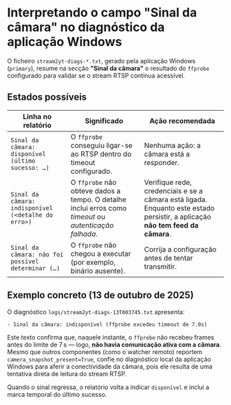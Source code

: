 # Interpretando o campo "Sinal da câmara" no diagnóstico da aplicação Windows

O ficheiro `stream2yt-diags-*.txt`, gerado pela aplicação Windows (`primary`),
resume na secção **"Sinal da câmara"** o resultado do `ffprobe` configurado
para validar se o stream RTSP continua acessível.

## Estados possíveis

| Linha no relatório | Significado | Ação recomendada |
| --- | --- | --- |
| `Sinal da câmara: disponível (último sucesso: …)` | O `ffprobe` conseguiu ligar-se ao RTSP dentro do timeout configurado. | Nenhuma ação: a câmara está a responder. |
| `Sinal da câmara: indisponível (<detalhe do erro>)` | O `ffprobe` não obteve dados a tempo. O detalhe inclui erros como *timeout* ou *autenticação falhada*. | Verifique rede, credenciais e se a câmara está ligada. Enquanto este estado persistir, a aplicação **não tem feed da câmara**. |
| `Sinal da câmara: não foi possível determinar (…)` | O `ffprobe` não chegou a executar (por exemplo, binário ausente). | Corrija a configuração antes de tentar transmitir. |

## Exemplo concreto (13 de outubro de 2025)

O diagnóstico `logs/stream2yt-diags-13T003745.txt` apresenta:

```
- Sinal da câmara: indisponível (ffprobe excedeu timeout de 7.0s)
```

Este texto confirma que, naquele instante, o `ffprobe` não recebeu frames
antes do limite de 7 s — logo, **não havia comunicação ativa com a câmara**.
Mesmo que outros componentes (como o watcher remoto) reportem `camera_snapshot_present=True`,
confie no diagnóstico local da aplicação Windows para aferir a conectividade da câmara,
pois ele resulta de uma tentativa direta de leitura do stream RTSP.

Quando o sinal regressa, o relatório volta a indicar `disponível` e inclui a
marca temporal do último sucesso.
